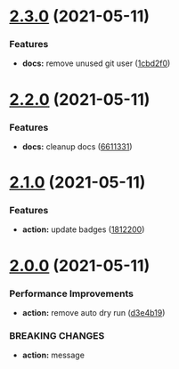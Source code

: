 # [2.3.0](https://github.com/easingthemes/npm-nc-template/compare/v2.2.0...v2.3.0) (2021-05-11)


### Features

* **docs:** remove unused git user ([1cbd2f0](https://github.com/easingthemes/npm-nc-template/commit/1cbd2f0c63504214667f885aefebcb7b5dead81b))

# [2.2.0](https://github.com/easingthemes/npm-nc-template/compare/v2.1.0...v2.2.0) (2021-05-11)


### Features

* **docs:** cleanup docs ([6611331](https://github.com/easingthemes/npm-nc-template/commit/6611331484989547cdc10102d3f9c6b09cbf1c5d))

# [2.1.0](https://github.com/easingthemes/npm-nc-template/compare/v2.0.0...v2.1.0) (2021-05-11)


### Features

* **action:** update badges ([1812200](https://github.com/easingthemes/npm-nc-template/commit/18122006572d0196268cf9039bc781c532a76741))

# [2.0.0](https://github.com/easingthemes/npm-nc-template/compare/v1.3.0...v2.0.0) (2021-05-11)


### Performance Improvements

* **action:** remove auto dry run ([d3e4b19](https://github.com/easingthemes/npm-nc-template/commit/d3e4b19591a428d20ad3c7942a39abd4c56b81e7))


### BREAKING CHANGES

* **action:** message
